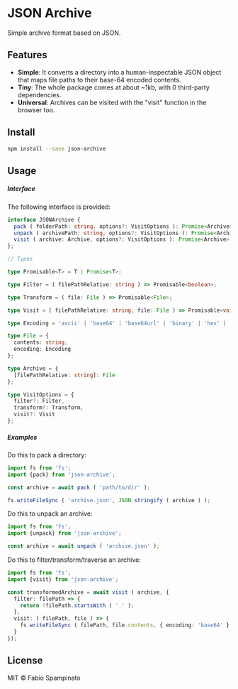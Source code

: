 # JSON Archive

Simple archive format based on JSON.

## Features

- **Simple**: It converts a directory into a human-inspectable JSON object that maps file paths to their base-64 encoded contents.
- **Tiny**: The whole package comes at about ~1kb, with 0 third-party dependencies.
- **Universal**: Archives can be visited with the "visit" function in the browser too.

## Install

```sh
npm install --save json-archive
```

## Usage

##### Interface

The following interface is provided:

```ts
interface JSONArchive {
  pack ( folderPath: string, options?: VisitOptions ): Promise<Archive>;
  unpack ( archivePath: string, options?: VisitOptions ): Promise<Archive>;
  visit ( archive: Archive, options?: VisitOptions ): Promise<Archive>;
};

// Types

type Promisable<T> = T | Promise<T>;

type Filter = ( filePathRelative: string ) => Promisable<boolean>;

type Transform = ( file: File ) => Promisable<File>;

type Visit = ( filePathRelative: string, file: File ) => Promisable<void>;

type Encoding = 'ascii' | 'base64' | 'base64url' | 'binary' | 'hex' | 'latin1' | 'utf8' | 'utf-8' | 'utf16le' | 'ucs2' | 'ucs-2';

type File = {
  contents: string,
  encoding: Encoding
};

type Archive = {
  [filePathRelative: string]: File
};

type VisitOptions = {
  filter?: Filter,
  transform?: Transform,
  visit?: Visit
};
```

##### Examples

Do this to pack a directory:

```ts
import fs from 'fs';
import {pack} from 'json-archive';

const archive = await pack ( 'path/to/dir' );

fs.writeFileSync ( 'archive.json', JSON.stringify ( archive ) );
```

Do this to unpack an archive:

```ts
import fs from 'fs';
import {unpack} from 'json-archive';

const archive = await unpack ( 'archive.json' );
```

Do this to filter/transform/traverse an archive:

```ts
import fs from 'fs';
import {visit} from 'json-archive';

const transformedArchive = await visit ( archive, {
  filter: filePath => {
    return !filePath.startsWith ( '.' );
  },
  visit: ( filePath, file ) => {
    fs.writeFileSync ( filePath, file.contents, { encoding: 'base64' } );
  }
});
```

## License

MIT © Fabio Spampinato

